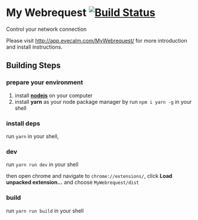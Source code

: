 # My Webrequest [![Build Status](https://travis-ci.org/evecalm/MyWebrequest.svg?branch=dev)](https://travis-ci.org/evecalm/MyWebrequest)
Control your network connection  

Please visit http://app.evecalm.com/MyWebrequest/ for more introduction and install instructions.


## Building Steps
### prepare your environment
1. install **[nodejs](https://nodejs.org/en/download/)** on your computer
2. install **yarn** as your node package manager by run `npm i yarn -g` in your shell

### install deps
run `yarn` in your shell, 

### dev
run `yarn run dev` in your shell

then open chrome and navigate to `chrome://extensions/`, click **Load unpacked extension...** and choose `MyWebrequest/dist`

### build
run `yarn run build` in your shell
